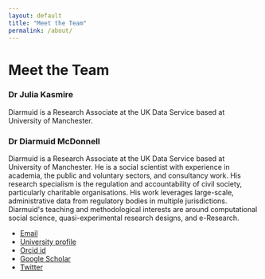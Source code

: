 ```yaml
---
layout: default
title: "Meet the Team"
permalink: /about/
---
```


# Meet the Team

### Dr Julia Kasmire

Diarmuid is a Research Associate at the UK Data Service based at University of Manchester. 

### Dr Diarmuid McDonnell

Diarmuid is a Research Associate at the UK Data Service based at University of Manchester. He is a social scientist with experience in academia, the public and voluntary sectors, and consultancy work. His research specialism is the regulation and accountability of civil society, particularly charitable organisations. His work leverages large-scale, administrative data from regulatory bodies in multiple jurisdictions. Diarmuid's teaching and methodological interests are around computational social science, quasi-experimental research designs, and e-Research.

* <a href="mailto:diarmuid.mcdonnell@manchester.ac.uk" target="_blank">Email</a>
* <a href="https://www.research.manchester.ac.uk/portal/diarmuid.mcdonnell.html" target="_blank">University profile</a>
* <a href="https://orcid.org/0000-0003-4468-1605" target="_blank">Orcid id</a>
* <a href="https://scholar.google.co.uk/citations?user=TaR1F1QAAAAJ&hl=en&oi=ao" target="_blank">Google Scholar</a>
* <a href="https://twitter.com/diarmuidmc" target="_blank">Twitter</a>
